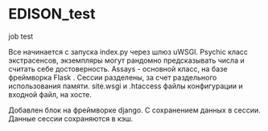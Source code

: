 # EDISON_test
 job test

Все начинается с запуска index.py через шлюз uWSGI. 
Psychic класс экстрасенсов, экземпляры могут рандомно предсказывать числа и считать себе достоверность.
Assays - основной класс, на базе фреймворка Flask . Сессии разделены, за счет раздельного использования памяти.
site.wsgi и .htaccess файлы конфигурации и входной файл, на хосте.

Добавлен блок на фреймворке django. С сохранением данных в сессии. Данные сессии сохраняются в кэш.
